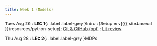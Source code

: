 ```yaml
---
title: Week 1 (Models)
---
```


Tues Aug 26
: **LEC 1**{: .label .label-grey }Intro
    : [Setup env]({{ site.baseurl }}/resources/python-setup); [Git & GitHub (opt)](https://classroom.github.com/a/WANOLC8P)
    : [Lit review](https://classroom.github.com/a/7wC86y7O)

Thu Aug 28
: **LEC 2**{: .label .label-grey }MDPs
